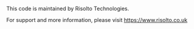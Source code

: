 This code is maintained by Risolto Technologies.

For support and more information, please visit https://www.risolto.co.uk

